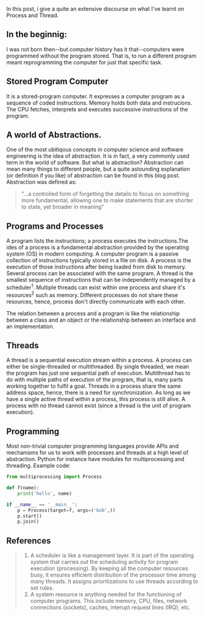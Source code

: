 In this post, i give a quite an extensive discourse on what I've learnt on Process and Thread.

## In the beginnig:

I was not born then--but computer history has it that--computers were programmed without the program stored. That is, to run a different program meant reprogramming the computer for just that specific task.

## Stored Program Computer

It is a stored-program computer. It expresses a computer program as a sequence of coded instructions. Memory holds both data and instrucions. The CPU fetches, interprets and executes successive instructions of the program.

## A world of Abstractions.

One of the most ubitiqous concepts in computer science and software engineering is the idea of abstraction. It is in fact, a very commonly used term in the world of software. But what is abstraction?
Abstraction can mean many things to different people, but a quite astounding explanation (or definition if you like) of abstraction can be found in this blog post. Abstraction was defined as:

> "...a controlled form of forgetting the details to focus on something more fundamental, allowing one to make statements that are shorter to state, yet broader in meaning"



## Programs and Processes

A program lists the instructions; a process executes the instructions.The ides of a process is a fundamental abstraction provided by the operating system (OS) in modern computing. A computer program is a passive collection of instructions typically stored in a file on disk. A process is the execution of those instructions after being loaded from disk to memory. Several process can be associated with the same program. A thread is the smallest sequence of instructions that can be independently managed by a scheduler<sup>1</sup>. Multiple threads can exist within one process and share it's resources<sup>2</sup> such as memory. Different processes do not share these resources, hence, process don't directly communicate with each other.

The relation between a process and a program is like the relationship between a class and an object or the relationship between an interface and an implementation.

## Threads
A thread is a sequential execution stream within a process. A process can either be single-threaded or multithreaded. By single threaded, we mean the program has just one sequential path of execution. Multithread has to do with multiple paths of execution of the program, that is, many parts working together to fulfil a goal. Threads in a process share the same address space, hence, there is a need for synchronization. As long as we have a single active thread within a process, this process is still alive. A process with no thread cannot exist (since a thread is the unit of program execution).

## Programming

Most non-trivial computer programming languages provide APIs and mechanisms for us to work with processes and threads at a high level of abstraction. Python for instance have modules for multiprocessing and threading. Example code: 

```python
from multiprocessing import Process

def f(name):
    print('hello', name)

if __name__ == '__main__':
    p = Process(target=f, args=('bob',))
    p.start()
    p.join()
```

## References

 > 1. A scheduler is like a management layer. It is part of the operating system that carries out the scheduling activity for program execution (processing). By keeping all the computer resources busy, it ensures efficient distribution of the processor time among many threads. It assigns prioritizations to use threads according to set rules.
 > 2. A system resource is anything needed for the functioning of computer programs. This include memory, CPU, files, network connections (sockets), caches, interupt request lines (IRQ), etc.
